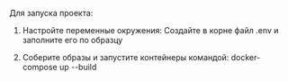 Для запуска проекта:

1. Настройте переменные окружения:
   Создайте в корне файл .env и заполните его по образцу

2. Соберите образы и запустите контейнеры командой:
      docker-compose up --build
